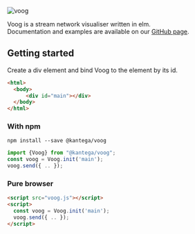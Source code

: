 ![voog](https://cdn.rawgit.com/kantega/voog/gh-pages/assets/img/logo_header.svg)

Voog is a stream network visualiser written in elm.  
Documentation and examples are available on our [GitHub page](https://kantega.github.io/voog).

## Getting started
Create a div element and bind Voog to the element by its id.

```html
<html>
  <body>
      <div id="main"></div>
  </body>
</html>
```

### With npm
`npm install --save @kantega/voog`
```javascript
import {Voog} from "@kantega/voog";
const voog = Voog.init('main');
voog.send({ .. });
```

### Pure browser
```html
<script src="voog.js"></script>
<script>
  const voog = Voog.init('main');
  voog.send({ .. });
</script>
```
